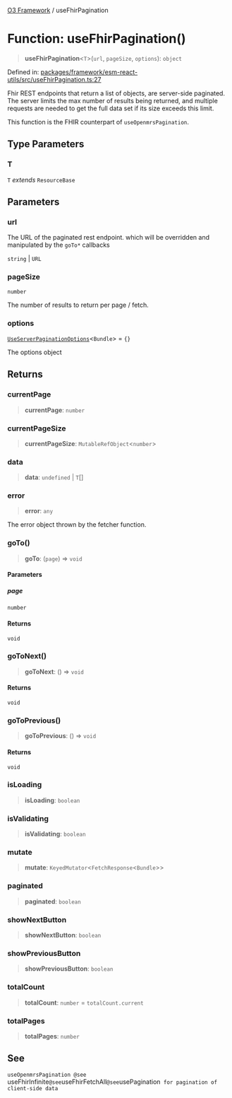 [O3 Framework](../API.md) / useFhirPagination

# Function: useFhirPagination()

> **useFhirPagination**\<`T`\>(`url`, `pageSize`, `options`): `object`

Defined in: [packages/framework/esm-react-utils/src/useFhirPagination.ts:27](https://github.com/openmrs/openmrs-esm-core/blob/85cde3ce59cd3d29230c98040a3f53525e808725/packages/framework/esm-react-utils/src/useFhirPagination.ts#L27)

Fhir REST endpoints that return a list of objects, are server-side paginated.
The server limits the max number of results being returned, and multiple requests are needed to get the full data set
if its size exceeds this limit.

This function is the FHIR counterpart of `useOpenmrsPagination`.

## Type Parameters

### T

`T` *extends* `ResourceBase`

## Parameters

### url

The URL of the paginated rest endpoint.
           which will be overridden and manipulated by the `goTo*` callbacks

`string` | `URL`

### pageSize

`number`

The number of results to return per page / fetch.

### options

[`UseServerPaginationOptions`](../interfaces/UseServerPaginationOptions.md)\<`Bundle`\> = `{}`

The options object

## Returns

### currentPage

> **currentPage**: `number`

### currentPageSize

> **currentPageSize**: `MutableRefObject`\<`number`\>

### data

> **data**: `undefined` \| `T`[]

### error

> **error**: `any`

The error object thrown by the fetcher function.

### goTo()

> **goTo**: (`page`) => `void`

#### Parameters

##### page

`number`

#### Returns

`void`

### goToNext()

> **goToNext**: () => `void`

#### Returns

`void`

### goToPrevious()

> **goToPrevious**: () => `void`

#### Returns

`void`

### isLoading

> **isLoading**: `boolean`

### isValidating

> **isValidating**: `boolean`

### mutate

> **mutate**: `KeyedMutator`\<`FetchResponse`\<`Bundle`\>\>

### paginated

> **paginated**: `boolean`

### showNextButton

> **showNextButton**: `boolean`

### showPreviousButton

> **showPreviousButton**: `boolean`

### totalCount

> **totalCount**: `number` = `totalCount.current`

### totalPages

> **totalPages**: `number`

## See

`useOpenmrsPagination
@see `useFhirInfinite`
@see `useFhirFetchAll`
@see `usePagination` for pagination of client-side data`
